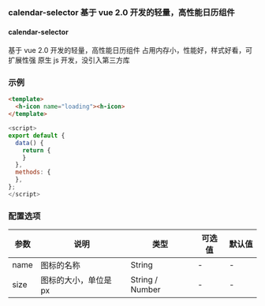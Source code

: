 ### calendar-selector 基于 vue 2.0 开发的轻量，高性能日历组件

#### calendar-selector
基于 vue 2.0 开发的轻量，高性能日历组件
占用内存小，性能好，样式好看，可扩展性强
原生 js 开发，没引入第三方库


### 示例
<example-icon></example-icon>


``` html
<template>
  <h-icon name="loading"><h-icon>
</template>
```
``` js
<script>
export default {
  data() {
    return {
    }
  },
  methods: {
  },
};
</script>
```

### 配置选项
| 参数 | 说明 | 类型 | 可选值 | 默认值 |
|-|-|-|-|-|
| name | 图标的名称 | String | - | - |
| size | 图标的大小，单位是 px | String / Number | - | - |